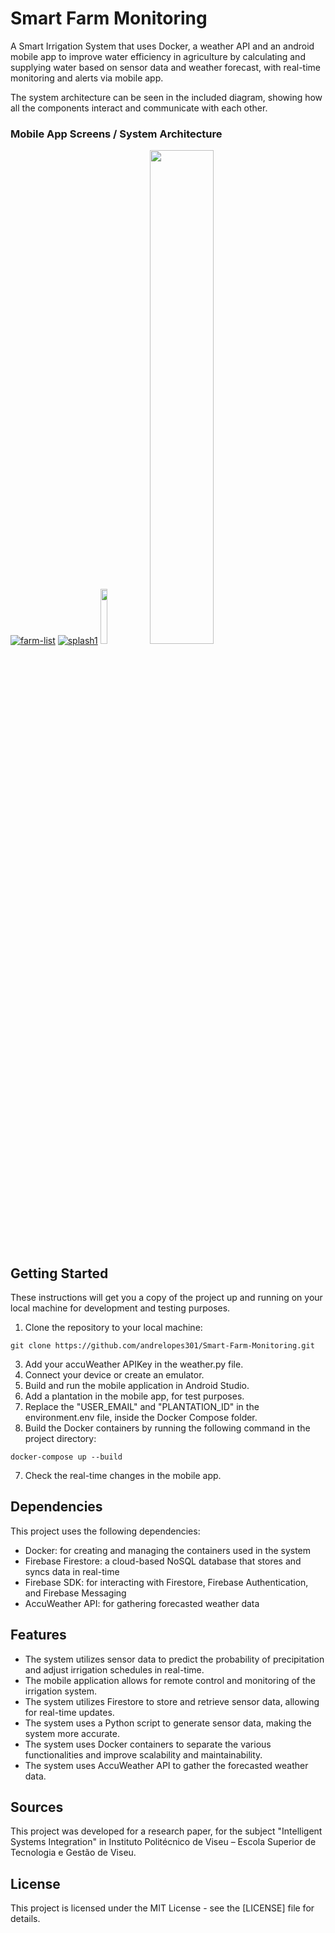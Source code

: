 
# Smart Farm Monitoring


A Smart Irrigation System that uses Docker, a weather API and an android mobile app to improve water efficiency in agriculture by calculating and supplying water based on sensor data and weather forecast, with real-time monitoring and alerts via mobile app.

The system architecture can be seen in the included diagram, showing how all the components interact and communicate with each other.


### Mobile App Screens / System Architecture
<p>
<a href="https://ibb.co/8b9sLb4"><img src="https://i.ibb.co/68Fw78J/farm-list.png" alt="farm-list" border="0"></a>
<a href="https://ibb.co/jM8zxbj"><img src="https://i.ibb.co/WyH0dGR/splash1.png" alt="splash1" border="0"></a>
  <img src="https://i.ibb.co/F5yW3CF/plantation.png" width="15%" >
  <img src="https://i.ibb.co/KFWG9Mw/architecture.png" width="45%">
 </p>




## Getting Started

These instructions will get you a copy of the project up and running on your local machine for development and testing purposes.

1.  Clone the repository to your local machine:

  `git clone https://github.com/andrelopes301/Smart-Farm-Monitoring.git`

3.  Add your accuWeather APIKey in the weather.py file.
4.  Connect your device or create an emulator.
5.  Build and run the mobile application in Android Studio.
6.  Add a plantation in the mobile app, for test purposes.
7.  Replace the "USER_EMAIL" and "PLANTATION_ID" in the environment.env file, inside the Docker Compose folder.
7.  Build the Docker containers by running the following command in the project directory:

  `docker-compose up --build`

7. Check the real-time changes in the mobile app.


## Dependencies

This project uses the following dependencies:

-   Docker: for creating and managing the containers used in the system
-   Firebase Firestore: a cloud-based NoSQL database that stores and syncs data in real-time
-   Firebase SDK: for interacting with Firestore, Firebase Authentication, and Firebase Messaging
-   AccuWeather API: for gathering forecasted weather data

## Features

-   The system utilizes sensor data to predict the probability of precipitation and adjust irrigation schedules in real-time.
-   The mobile application allows for remote control and monitoring of the irrigation system.
-   The system utilizes Firestore to store and retrieve sensor data, allowing for real-time updates.
-   The system uses a Python script to generate sensor data, making the system more accurate.
-   The system uses Docker containers to separate the various functionalities and improve scalability and maintainability.
-   The system uses AccuWeather API to gather the forecasted weather data.

## Sources

This project was developed for a research paper, for the subject "Intelligent Systems Integration" in Instituto Politécnico de Viseu – Escola Superior de Tecnologia e Gestão de Viseu.

## License

This project is licensed under the MIT License - see the [LICENSE] file for details.
